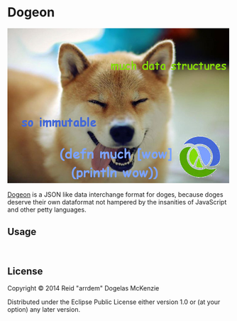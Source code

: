 # Dogeon

<img src="resources/doge.png" />

[Dogeon](dogeon.org) is a JSON like data interchange format for doges,
because doges deserve their own dataformat not hampered by the
insanities of JavaScript and other petty languages.

## Usage

```clojure



```

## License

Copyright © 2014 Reid "arrdem" Dogelas McKenzie

Distributed under the Eclipse Public License either version 1.0 or (at
your option) any later version.
